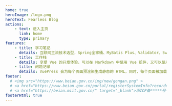 ```yaml
---
home: true
heroImage: /logo.png
heroText: Fearless Blog
actions:
    - text: 进入主页
      link: home
      type: primary
features:
    - title: 学习笔记
      details: 互联网主流技术选型，Spring全家桶、MyBatis Plus、Validator、Swagger、Vue、设计模式、算法 等技术栈;
    - title: 工作栈
      details: 享受 Vue 的开发体验，可以在 Markdown 中使用 Vue 组件，又可以使用 Vue 来开发自定义主题。
    - title: 问题记录
      details: VuePress 会为每个页面预渲染生成静态的 HTML，同时，每个页面被加载的时候，将作为 SPA 运行。
footer: 
  # <img src="https://www.beian.gov.cn/img/new/gongan.png" >
  # <a href="https://www.beian.gov.cn/portal/registerSystemInfo?recordcode=****" target="_blank" >公安网备*****号</a></br>
  # <a href="https://beian.miit.gov.cn/" target="_blank">浙ICP备*****号-1</a> | Copyright © 2016-present
footerHtml: true
---
```



